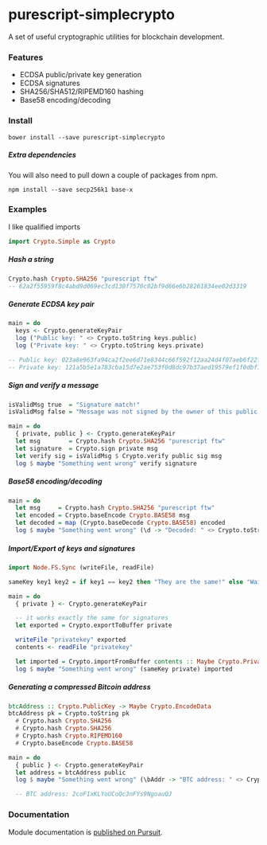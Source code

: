 
# purescript-simplecrypto

A set of useful cryptographic utilities for blockchain development.



### Features

- ECDSA public/private key generation
- ECDSA signatures
- SHA256/SHA512/RIPEMD160 hashing
- Base58 encoding/decoding



### Install

`bower install --save purescript-simplecrypto`

##### Extra dependencies
You will also need to pull down a couple of packages from npm.

`npm install --save secp256k1 base-x`



### Examples

I like qualified imports
```haskell
import Crypto.Simple as Crypto
```

##### Hash a string

```haskell
Crypto.hash Crypto.SHA256 "purescript ftw"
-- 62a2f55959f8c4abd9d069ec3cd130f7570c02bf9d66e6b28261834ee02d3319
```

##### Generate ECDSA key pair
```haskell
main = do
  keys <- Crypto.generateKeyPair
  log ("Public key: " <> Crypto.toString keys.public)
  log ("Private key: " <> Crypto.toString keys.private)

-- Public key: 023a8e963fa94ca2f2ee6d71e8344c66f592f12aa24d4f07aeb6f22f83317d817a
-- Private key: 121a5b5e1a783cba15d7e2ae753f0d8dc97b37aed19579ef1f0dbf13c7280a51
```

##### Sign and verify a message
```haskell
isValidMsg true  = "Signature match!"
isValidMsg false = "Message was not signed by the owner of this public key"

main = do
  { private, public } <- Crypto.generateKeyPair
  let msg        = Crypto.hash Crypto.SHA256 "purescript ftw"
  let signature  = Crypto.sign private msg
  let verify sig = isValidMsg $ Crypto.verify public sig msg
  log $ maybe "Something went wrong" verify signature
```


##### Base58 encoding/decoding
```haskell
main = do
  let msg     = Crypto.hash Crypto.SHA256 "purescript ftw"
  let encoded = Crypto.baseEncode Crypto.BASE58 msg
  let decoded = map (Crypto.baseDecode Crypto.BASE58) encoded
  log $ maybe "Something went wrong" (\d -> "Decoded: " <> Crypto.toString d) decoded
```


##### Import/Export of keys and signatures
```haskell
import Node.FS.Sync (writeFile, readFile)

sameKey key1 key2 = if key1 == key2 then "They are the same!" else "Wait, what."

main = do
  { private } <- Crypto.generateKeyPair

  -- it works exactly the same for signatures
  let exported = Crypto.exportToBuffer private

  writeFile "privatekey" exported
  contents <- readFile "privatekey"

  let imported = Crypto.importFromBuffer contents :: Maybe Crypto.PrivateKey
  log $ maybe "Something went wrong" (sameKey private) imported
```


##### Generating a compressed Bitcoin address
```haskell
btcAddress :: Crypto.PublicKey -> Maybe Crypto.EncodeData
btcAddress pk = Crypto.toString pk
  # Crypto.hash Crypto.SHA256
  # Crypto.hash Crypto.SHA256
  # Crypto.hash Crypto.RIPEMD160
  # Crypto.baseEncode Crypto.BASE58

main = do
  { public } <- Crypto.generateKeyPair
  let address = btcAddress public
  log $ maybe "Something went wrong" (\bAddr -> "BTC address: " <> Crypto.toString bAddr) address

  -- BTC address: 2coF1xKLYoUCoQc3nFYs9NgoauQJ
```

### Documentation

Module documentation is [published on Pursuit](http://pursuit.purescript.org/packages/purescript-simplecrypto).
